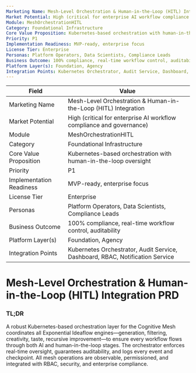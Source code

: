 ```yaml
---
Marketing Name: Mesh-Level Orchestration & Human-in-the-Loop (HITL) Integration
Market Potential: High (critical for enterprise AI workflow compliance and governance)
Module: MeshOrchestrationHITL
Category: Foundational Infrastructure
Core Value Proposition: Kubernetes-based orchestration with human-in-the-loop oversight
Priority: P1
Implementation Readiness: MVP-ready, enterprise focus
License Tier: Enterprise
Personas: Platform Operators, Data Scientists, Compliance Leads
Business Outcome: 100% compliance, real-time workflow control, auditability
Platform Layer(s): Foundation, Agency
Integration Points: Kubernetes Orchestrator, Audit Service, Dashboard, RBAC, Notification Service
---
```


| Field                   | Value                                                                 |
|------------------------|-----------------------------------------------------------------------|
| Marketing Name         | Mesh-Level Orchestration & Human-in-the-Loop (HITL) Integration        |
| Market Potential       | High (critical for enterprise AI workflow compliance and governance)    |
| Module                 | MeshOrchestrationHITL                                                  |
| Category               | Foundational Infrastructure                                            |
| Core Value Proposition | Kubernetes-based orchestration with human-in-the-loop oversight         |
| Priority               | P1                                                                    |
| Implementation Readiness| MVP-ready, enterprise focus                                            |
| License Tier           | Enterprise                                                            |
| Personas               | Platform Operators, Data Scientists, Compliance Leads                   |
| Business Outcome       | 100% compliance, real-time workflow control, auditability              |
| Platform Layer(s)      | Foundation, Agency                                                     |
| Integration Points     | Kubernetes Orchestrator, Audit Service, Dashboard, RBAC, Notification Service |

# Mesh-Level Orchestration & Human-in-the-Loop (HITL) Integration PRD

### TL;DR

A robust Kubernetes-based orchestration layer for the Cognitive Mesh coordinates all Exponential Ideaflow engines—generation, filtering, creativity, taste, recursive improvement—to ensure every workflow flows through both AI and human-in-the-loop stages. The orchestrator enforces real-time oversight, guarantees auditability, and logs every event and checkpoint. All mesh operations are observable, permissioned, and integrated with RBAC, security, and enterprise compliance. 